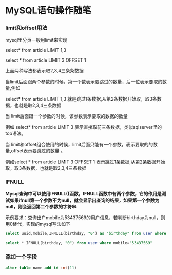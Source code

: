 # MySQL语句操作随笔

### limit和offset用法

mysql里分页一般用limit来实现

select* from article LIMIT 1,3

select * from article LIMIT 3 OFFSET 1

上面两种写法都表示取2,3,4三条条数据

当limit后面跟两个参数的时候，第一个数表示要跳过的数量，后一位表示要取的数量,例如

select* from article LIMIT 1,3 就是跳过1条数据,从第2条数据开始取，取3条数据，也就是取2,3,4三条数据

当 limit后面跟一个参数的时候，该参数表示要取的数据的数量

例如 select* from article LIMIT 3 表示直接取前三条数据，类似sqlserver里的top语法。

当 limit和offset组合使用的时候，limit后面只能有一个参数，表示要取的的数量,offset表示要跳过的数量 。

例如select * from article LIMIT 3 OFFSET 1 表示跳过1条数据,从第2条数据开始取，取3条数据，也就是取2,3,4三条数据



### IFNULL

**Mysql查询中可以使用IFNULL()函数，IFNULL函数中有两个参数，它的作用是测试如果ifnull第一个参数不为null，就会显示出查询的结果，如果第一个参数为null，则会返回第二个参数的字符串**

示例要求：查询出户mobile为53437569的用户信息，若判断birthday为null，则用0替代，实现的mysql写法如下

```sql
select uuid,mobile,IFNULL(birthday, "0") as "birthday" from user where mobile="53437569"
```

```sql
select * IFNULL(birthday, "0") from user where mobile="53437569"
```



### 添加一个字段

```sql
alter table name add id int(11)
```

